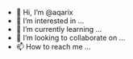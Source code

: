 - 👋 Hi, I’m @aqarix
- 👀 I’m interested in ...
- 🌱 I’m currently learning ...
- 💞️ I’m looking to collaborate on ...
- 📫 How to reach me ...

<!---
aqarix/aqarix is a ✨ special ✨ repository because its `README.md` (this file) appears on your GitHub profile.
You can click the Preview link to take a look at your changes.
--->
